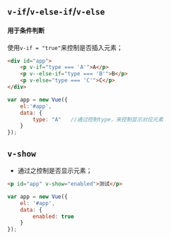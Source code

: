 ## `v-if`/`v-else-if`/`v-else`

#### 用于条件判断

使用`v-if = "true"`来控制是否插入元素；

```html
<div id="app">
    <p v-if="type === 'A'">A</p>
    <p v--else-if="type === 'B'">B</p>
    <p v-else="type === 'C'">C</p>
</div>
```

```js
var app = new Vue({
    el:'#app',
    data: {
        type: "A"	//通过控制type，来控制显示对应元素
    }
});
```

## `v-show`

- 通过之控制是否显示元素；

```html
<p id="app" v-show="enabled">测试</p>
```

```js
var app = new Vue({
    el: '#app',
    data: {
        enabled: true
    }
});
```

